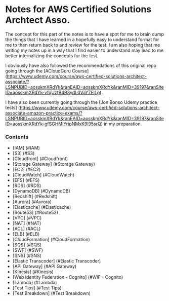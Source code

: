 # Notes for AWS Certified Solutions Archtect Asso. 

The concept for this part of the notes is to have a spot for me to brain dump the things that I have learned in a hopefully easy to understand format for me to then return back to and review for the test. I am also hoping that me writing my notes up in a way that I find easier to understand may lead to me better internalizing the concepts for the test. 

I obviously have also followed the recommendations of this original repo going through the [ACloudGuru Course] (https://www.udemy.com/course/aws-certified-solutions-architect-associate/?LSNPUBID=aosskmXRdYk&ranEAID=aosskmXRdYk&ranMID=39197&ranSiteID=aosskmXRdYk-vfqUztB4B3ydL0VaY7FILg). 

I have also been currently going through the [Jon Bonso Udemy practice tests] (https://www.udemy.com/course/aws-certified-solutions-architect-associate-amazon-practice-exams/?LSNPUBID=aosskmXRdYk&ranEAID=aosskmXRdYk&ranMID=39197&ranSiteID=aosskmXRdYk-gfSGHMiYripNMxK9l95srQ) in my preparation.   



### Contents 
- [IAM] (#IAM)
- [S3] (#S3)
- [Cloudfront] (#Cloudfront)
- [Storage Gateway] (#Storage Gateway)
- [EC2] (#EC2)
- [CloudWatch] (#CloudWatch)
- [EFS] (#EFS)
- [RDS] (#RDS)
- [DynamoDB] (#DynamoDB)
- [Redshift] (#Redshift)
- [Aurora] (#Aurora)
- [Elasticache] (#Elasticache)
- [Route53] (#Route53)
- [VPC] (#VPC)
- [NAT] (#NAT)
- [ACL] (#ACL)
- [ELB] (#ELB)
- [CloudFormation] (#CloudFormation)
- [SQS] (#SQS)
- [SWF] (#SWF)
- [SNS] (#SNS)
- [Elastic Transcoder] (#Elastic Transcoder)
- [API Gateway] (#API Gateway)
- [Kinesis] (#Kinesis)
- [Web Identity Federation - Cognito] (#WIF - Cognito)
- [Lambda] (#Lambda)
- [Test Tips] (#Test Tips)
- [Test Breakdown] (#Test Breakdown)



